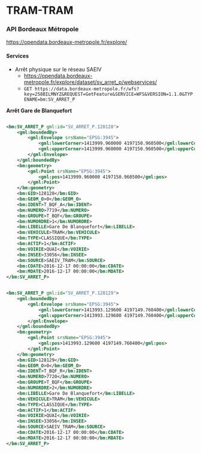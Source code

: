 # TRAM-TRAM

### API Bordeaux Métropole

https://opendata.bordeaux-metropole.fr/explore/

#### Services

- Arrêt physique sur le réseau SAEIV
    - https://opendata.bordeaux-metropole.fr/explore/dataset/sv_arret_p/webservices/
    - `GET https://data.bordeaux-metropole.fr/wfs?key=258BILMNYZ&REQUEST=GetFeature&SERVICE=WFS&VERSION=1.1.0&TYPENAME=bm:SV_ARRET_P`

**Arrêt Gare de Blanquefort**

```xml

<bm:SV_ARRET_P gml:id="SV_ARRET_P.128128">
    <gml:boundedBy>
        <gml:Envelope srsName="EPSG:3945">
            <gml:lowerCorner>1413999.960000 4197150.960500</gml:lowerCorner>
            <gml:upperCorner>1413999.960000 4197150.960500</gml:upperCorner>
        </gml:Envelope>
    </gml:boundedBy>
    <bm:geometry>
        <gml:Point srsName="EPSG:3945">
            <gml:pos>1413999.960000 4197150.960500</gml:pos>
        </gml:Point>
    </bm:geometry>
    <bm:GID>128128</bm:GID>
    <bm:GEOM_O>0</bm:GEOM_O>
    <bm:IDENT>T_BQF_A</bm:IDENT>
    <bm:NUMERO>7719</bm:NUMERO>
    <bm:GROUPE>T_BQF</bm:GROUPE>
    <bm:NUMORDRE>1</bm:NUMORDRE>
    <bm:LIBELLE>Gare De Blanquefort</bm:LIBELLE>
    <bm:VEHICULE>TRAM</bm:VEHICULE>
    <bm:TYPE>CLASSIQUE</bm:TYPE>
    <bm:ACTIF>1</bm:ACTIF>
    <bm:VOIRIE>QUAI</bm:VOIRIE>
    <bm:INSEE>33056</bm:INSEE>
    <bm:SOURCE>SAEIV_TRAM</bm:SOURCE>
    <bm:CDATE>2016-12-17 00:00:00</bm:CDATE>
    <bm:MDATE>2016-12-17 00:00:00</bm:MDATE>
</bm:SV_ARRET_P>
```

```xml

<bm:SV_ARRET_P gml:id="SV_ARRET_P.128129">
    <gml:boundedBy>
        <gml:Envelope srsName="EPSG:3945">
            <gml:lowerCorner>1413993.129600 4197149.760400</gml:lowerCorner>
            <gml:upperCorner>1413993.129600 4197149.760400</gml:upperCorner>
        </gml:Envelope>
    </gml:boundedBy>
    <bm:geometry>
        <gml:Point srsName="EPSG:3945">
            <gml:pos>1413993.129600 4197149.760400</gml:pos>
        </gml:Point>
    </bm:geometry>
    <bm:GID>128129</bm:GID>
    <bm:GEOM_O>0</bm:GEOM_O>
    <bm:IDENT>T_BQF_R</bm:IDENT>
    <bm:NUMERO>7720</bm:NUMERO>
    <bm:GROUPE>T_BQF</bm:GROUPE>
    <bm:NUMORDRE>2</bm:NUMORDRE>
    <bm:LIBELLE>Gare De Blanquefort</bm:LIBELLE>
    <bm:VEHICULE>TRAM</bm:VEHICULE>
    <bm:TYPE>CLASSIQUE</bm:TYPE>
    <bm:ACTIF>1</bm:ACTIF>
    <bm:VOIRIE>QUAI</bm:VOIRIE>
    <bm:INSEE>33056</bm:INSEE>
    <bm:SOURCE>SAEIV_TRAM</bm:SOURCE>
    <bm:CDATE>2016-12-17 00:00:00</bm:CDATE>
    <bm:MDATE>2016-12-17 00:00:00</bm:MDATE>
</bm:SV_ARRET_P>

``` 
